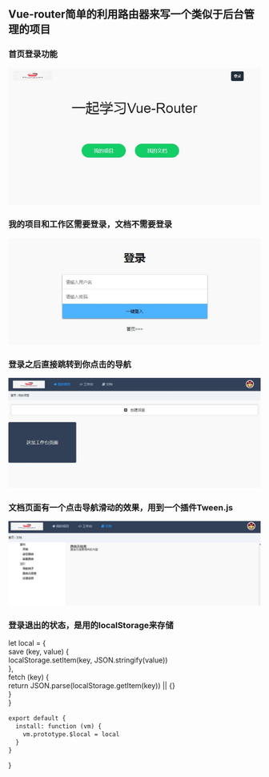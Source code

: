 
## Vue-router简单的利用路由器来写一个类似于后台管理的项目


  ### 首页登录功能

  ![image](https://github.com/zgf613/Vue/blob/master/img/img0.JPG)  
  
  ### 我的项目和工作区需要登录，文档不需要登录
  ![image](https://github.com/zgf613/Vue/blob/master/img/img1.JPG)   
  
  ### 登录之后直接跳转到你点击的导航
  ![image](https://github.com/zgf613/Vue/blob/master/img/img2.JPG)  
  
  ### 文档页面有一个点击导航滑动的效果，用到一个插件Tween.js
  ![image](https://github.com/zgf613/Vue/blob/master/img/img3.JPG)  
  
  ### 登录退出的状态，是用的localStorage来存储

  let local = {                                                      <br>
      save (key, value) {                                            <br>
        localStorage.setItem(key, JSON.stringify(value))             <br>
      },                                                             <br>
      fetch (key) {                                                  <br>
        return JSON.parse(localStorage.getItem(key)) || {}           <br>
      }                                                              <br>
    }                                                                <br>

    export default {                                                 
      install: function (vm) {                                       
        vm.prototype.$local = local                                 
      }                                                              
    }                                                                
  }                                                                  

